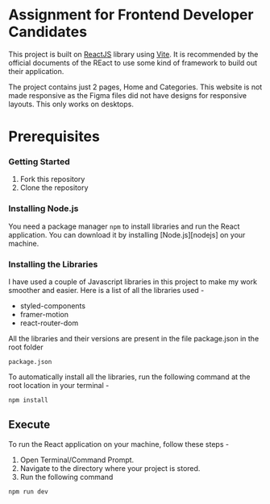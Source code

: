 # Assignment for Frontend Developer Candidates

This project is built on [ReactJS](https://react.dev/learn/start-a-new-react-project) library using [Vite](https://vitejs.dev/guide/). It is recommended by the official documents of the REact to use some kind of framework to build out their application.

The project contains just 2 pages, Home and Categories. This website is not made responsive as the Figma files did not have designs for responsive layouts. This only works on desktops.

# Prerequisites

### Getting Started

1. Fork this repository
2. Clone the repository

### Installing Node.js

You need a package manager `npm` to install libraries and run the React application. You can download it by installing [Node.js][nodejs] on your machine.

### Installing the Libraries

I have used a couple of Javascript libraries in this project to make my work smoother and easier. Here is a list of all the libraries used -

- styled-components
- framer-motion
- react-router-dom

All the libraries and their versions are present in the file package.json in the root folder

```
package.json
```

To automatically install all the libraries, run the following command at the root location in your terminal -

```terminal
npm install
```

## Execute

To run the React application on your machine, follow these steps -

1. Open Terminal/Command Prompt.
2. Navigate to the directory where your project is stored.
3. Run the following command

```terminal
npm run dev
```

